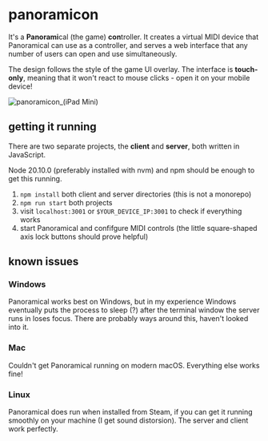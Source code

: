 # panoramicon

It's a **Panorami**cal (the game) **con**troller. It creates a virtual MIDI device that Panoramical can use as a controller, and serves a web interface that any number of users can open and use simultaneously.

The design follows the style of the game UI overlay. The interface is **touch-only**, meaning that it won't react to mouse clicks - open it on your mobile device!

![panoramicon_(iPad Mini)](https://github.com/kunaakos/panoramicon/assets/3966787/d6918a66-4cdf-4eeb-a48c-c9843ff2e6bf)

## getting it running

There are two separate projects, the **client** and **server**, both written in JavaScript.

Node 20.10.0 (preferably installed with nvm) and npm should be enough to get this running.

1. `npm install` both client and server directories (this is not a monorepo)
2. `npm run start` both projects
3. visit `localhost:3001` or `$YOUR_DEVICE_IP:3001` to check if everything works
4. start Panoramical and confifgure MIDI controls (the little square-shaped axis lock buttons should prove helpful)

## known issues

### Windows
Panoramical works best on Windows, but in my experience Windows eventually puts the process to sleep (?) after the terminal window the server runs in loses focus. There are probably ways around this, haven't looked into it.

### Mac
Couldn't get Panoramical running on modern macOS. Everything else works fine!

### Linux
Panoramical does run when installed from Steam, if you can get it running smoothly on your machine (I get sound distorsion). The server and client work perfectly.
